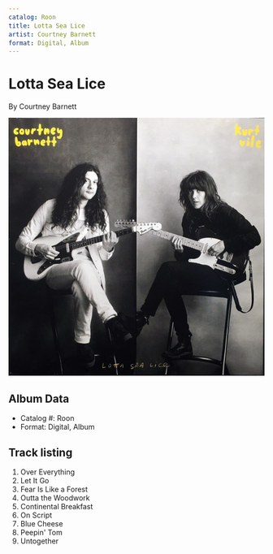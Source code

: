 ```yaml
---
catalog: Roon
title: Lotta Sea Lice
artist: Courtney Barnett
format: Digital, Album
---
```


# Lotta Sea Lice

By Courtney Barnett

![](../../assets/albumcovers/Courtney_Barnett-Lotta_Sea_Lice.png)

## Album Data

- Catalog #: Roon
- Format: Digital, Album


## Track listing


1. Over Everything
2. Let It Go
3. Fear Is Like a Forest
4. Outta the Woodwork
5. Continental Breakfast
6. On Script
7. Blue Cheese
8. Peepin' Tom
9. Untogether

